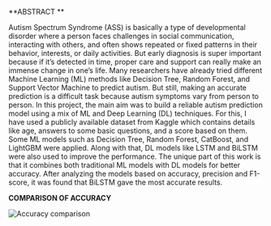 **ABSTRACT **

Autism Spectrum Syndrome (ASS) is basically a type of developmental disorder where a person 
faces challenges in social communication, interacting with others, and often shows repeated or 
fixed patterns in their behavior, interests, or daily activities. But early diagnosis is super 
important because if it’s detected in time, proper care and support can really make an immense 
change in one’s life. Many researchers have already tried different Machine Learning (ML) 
methods like Decision Tree, Random Forest, and Support Vector Machine to predict autism. 
But still, making an accurate prediction is a difficult task because autism symptoms vary from 
person to person. In this project, the main aim was to build a reliable autism prediction model 
using a mix of ML and Deep Learning (DL) techniques. For this, I have used a publicly 
available dataset from Kaggle which contains details like age, answers to some basic questions, 
and a score based on them. Some ML models such as Decision Tree, Random Forest, CatBoost, 
and LightGBM were applied. Along with that, DL  models like LSTM and BiLSTM were also 
used to improve the performance. The unique part of this work is that it combines both 
traditional ML models with DL models for better accuracy. After analyzing the models based 
on accuracy, precision and F1-score, it was found that BiLSTM gave the most accurate results.

**COMPARISON OF ACCURACY**

![Accuracy comparison](https://github.com/user-attachments/assets/28c2d9e9-06f2-4fb4-9b1a-d135d06ffcd2)

